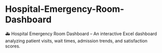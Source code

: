 # Hospital-Emergency-Room-Dashboard
🚑 Hospital Emergency Room Dashboard – An interactive Excel dashboard analyzing patient visits, wait times, admission trends, and satisfaction scores.
